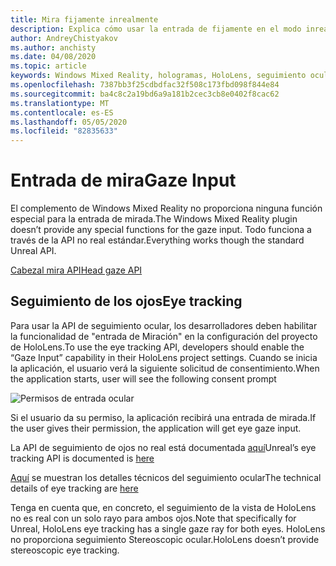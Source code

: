 ```yaml
---
title: Mira fijamente inrealmente
description: Explica cómo usar la entrada de fijamente en el modo inreal.
author: AndreyChistyakov
ms.author: anchisty
ms.date: 04/08/2020
ms.topic: article
keywords: Windows Mixed Reality, hologramas, HoloLens, seguimiento ocular
ms.openlocfilehash: 7387bb3f25cdbdfac32f508c173fbd098f844e84
ms.sourcegitcommit: ba4c8c2a19bd6a9a181b2cec3cb8e0402f8cac62
ms.translationtype: MT
ms.contentlocale: es-ES
ms.lasthandoff: 05/05/2020
ms.locfileid: "82835633"
---
```

# <a name="gaze-input"></a><span data-ttu-id="f01b0-104">Entrada de mira</span><span class="sxs-lookup"><span data-stu-id="f01b0-104">Gaze Input</span></span>

<span data-ttu-id="f01b0-105">El complemento de Windows Mixed Reality no proporciona ninguna función especial para la entrada de mirada.</span><span class="sxs-lookup"><span data-stu-id="f01b0-105">The Windows Mixed Reality plugin doesn’t provide any special functions for the gaze input.</span></span> <span data-ttu-id="f01b0-106">Todo funciona a través de la API no real estándar.</span><span class="sxs-lookup"><span data-stu-id="f01b0-106">Everything works though the standard Unreal API.</span></span>

[<span data-ttu-id="f01b0-107">Cabezal mira API</span><span class="sxs-lookup"><span data-stu-id="f01b0-107">Head gaze API</span></span>](https://docs.unrealengine.com/en-US/BlueprintAPI/Input/HeadMountedDisplay/index.html)

## <a name="eye-tracking"></a><span data-ttu-id="f01b0-108">Seguimiento de los ojos</span><span class="sxs-lookup"><span data-stu-id="f01b0-108">Eye tracking</span></span>

<span data-ttu-id="f01b0-109">Para usar la API de seguimiento ocular, los desarrolladores deben habilitar la funcionalidad de "entrada de Miración" en la configuración del proyecto de HoloLens.</span><span class="sxs-lookup"><span data-stu-id="f01b0-109">To use the eye tracking API, developers should enable the “Gaze Input” capability in their HoloLens project settings.</span></span> <span data-ttu-id="f01b0-110">Cuando se inicia la aplicación, el usuario verá la siguiente solicitud de consentimiento.</span><span class="sxs-lookup"><span data-stu-id="f01b0-110">When the application starts, user will see the following consent prompt</span></span>

![Permisos de entrada ocular](images/unreal/eye-input-permissions.png)
 
<span data-ttu-id="f01b0-112">Si el usuario da su permiso, la aplicación recibirá una entrada de mirada.</span><span class="sxs-lookup"><span data-stu-id="f01b0-112">If the user gives their permission, the application will get eye gaze input.</span></span> 

<span data-ttu-id="f01b0-113">La API de seguimiento de ojos no real está documentada [aquí](https://docs.unrealengine.com/en-US/BlueprintAPI/EyeTracking/index.html)</span><span class="sxs-lookup"><span data-stu-id="f01b0-113">Unreal’s eye tracking API is documented is [here](https://docs.unrealengine.com/en-US/BlueprintAPI/EyeTracking/index.html)</span></span>

<span data-ttu-id="f01b0-114">[Aquí](eye-tracking.md) se muestran los detalles técnicos del seguimiento ocular</span><span class="sxs-lookup"><span data-stu-id="f01b0-114">The technical details of eye tracking are [here](eye-tracking.md)</span></span>

<span data-ttu-id="f01b0-115">Tenga en cuenta que, en concreto, el seguimiento de la vista de HoloLens no es real con un solo rayo para ambos ojos.</span><span class="sxs-lookup"><span data-stu-id="f01b0-115">Note that specifically for Unreal, HoloLens eye tracking has a single gaze ray for both eyes.</span></span> <span data-ttu-id="f01b0-116">HoloLens no proporciona seguimiento Stereoscopic ocular.</span><span class="sxs-lookup"><span data-stu-id="f01b0-116">HoloLens doesn’t provide stereoscopic eye tracking.</span></span>
